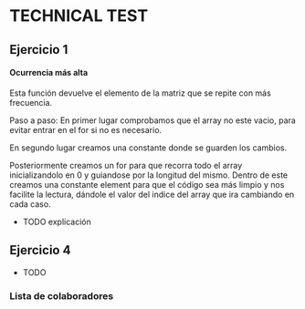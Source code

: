 # TECHNICAL TEST
## Ejercicio 1
#### Ocurrencia más alta

Esta función devuelve el elemento de la matriz que se repite con más frecuencia.

Paso a paso: 
En primer lugar comprobamos que el array no este vacio, para evitar entrar en el for si no es necesario.

En segundo lugar creamos una constante donde se guarden los cambios.

Posteriormente creamos un for para que recorra todo el array inicializandolo en 0 y guiandose por la longitud del mismo. Dentro de este creamos una constante element para que el código sea más limpio y nos facilite la lectura, dándole el valor del indice del array que ira cambiando en cada caso. 

- TODO explicación 




## Ejercicio 4

- TODO

### Lista de colaboradores

